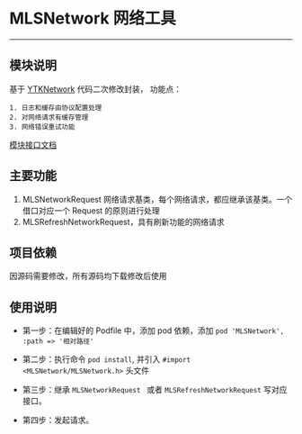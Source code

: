 # MLSNetwork 网络工具
-----

## 模块说明
基于 [YTKNetwork](https://github.com/yuantiku/YTKNetwork) 代码二次修改封装，
功能点：

	1. 日志和缓存由协议配置处理
	2. 对网络请求有缓存管理
	3. 网络错误重试功能
	
[模块接口文档](./docs/html/index.html)

## 主要功能
1. MLSNetworkRequest 网络请求基类，每个网络请求，都应继承该基类。一个借口对应一个 Request 的原则进行处理
2. MLSRefreshNetworkRequest，具有刷新功能的网络请求


## 项目依赖
因源码需要修改，所有源码均下载修改后使用

## 使用说明

* 第一步：在编辑好的 Podfile 中，添加 pod 依赖，添加 `pod 'MLSNetwork', :path => '相对路径'`
* 第二步：执行命令 `pod install`, 并引入 `#import <MLSNetwork/MLSNetwork.h>` 头文件

* 第三步：继承 `MLSNetworkRequest ` 或者 `MLSRefreshNetworkRequest` 写对应接口。
* 第四步：发起请求。
